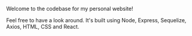 Welcome to the codebase for my personal website!

Feel free to have a look around. It's built using Node, Express, Sequelize, Axios, HTML, CSS and React.
